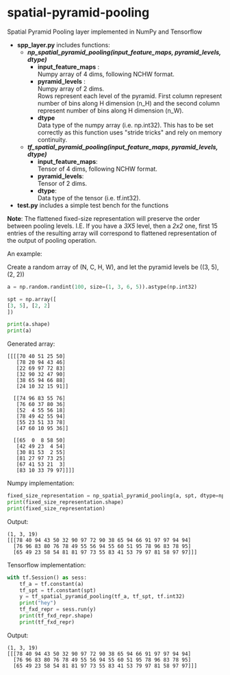 # spatial-pyramid-pooling
Spatial Pyramid Pooling layer implemented in NumPy and Tensorflow

* **spp_layer.py** includes functions:
  * ***np_spatial_pyramid_pooling(input_feature_maps, pyramid_levels, dtype)***
    * **input_feature_maps** : <br /> Numpy array of 4 dims, following NCHW format.
    * **pyramid_levels** : <br /> Numpy array of 2 dims. <br /> Rows represent each level of the pyramid. First column represent number of bins along H dimension (n_H) and the second column represent number of bins along H dimension (n_W).
    * **dtype** <br/> Data type of the numpy array (i.e. np.int32). This has to be set correctly as this function uses "stride tricks" and rely on memory continuity.
  * ***tf_spatial_pyramid_pooling(input_feature_maps, pyramid_levels, dtype)***
    * **input_feature_maps**: <br/> Tensor of 4 dims, following NCHW format.
    * **pyramid_levels**: <br/> Tensor of 2 dims.
    * **dtype**: <br/> Data type of the tensor (i.e. tf.int32).
* **test.py** includes a simple test bench for the functions

**Note**: The flattened fixed-size representation will preserve the order between pooling levels. I.E. If you have a *3X5* level, then a *2x2* one, first 15 entries of the resulting array will correspond to flattened representation of the output of pooling operation.

An example:

Create a random array of (N, C, H, W), and let the pyramid levels be ((3, 5), (2, 2))
```python
a = np.random.randint(100, size=(1, 3, 6, 5)).astype(np.int32)

spt = np.array([
[3, 5], [2, 2]
])

print(a.shape)
print(a)
```

Generated array:
```
[[[[70 40 51 25 50]
   [78 20 94 43 46]
   [22 69 97 72 83]
   [32 90 32 47 90]
   [38 65 94 66 88]
   [24 10 32 15 91]]

  [[74 96 83 55 76]
   [76 60 37 80 36]
   [52  4 55 56 18]
   [78 49 42 55 94]
   [55 23 51 33 78]
   [47 60 10 95 36]]

  [[65  0  8 58 50]
   [42 49 23  4 54]
   [30 81 53  2 55]
   [81 27 97 73 25]
   [67 41 53 21  3]
   [83 10 33 79 97]]]]
```

Numpy implementation:
```python
fixed_size_representation = np_spatial_pyramid_pooling(a, spt, dtype=np.int32)
print(fixed_size_representation.shape)
print(fixed_size_representation)
```

Output:
```
(1, 3, 19)
[[[78 40 94 43 50 32 90 97 72 90 38 65 94 66 91 97 97 94 94]
  [76 96 83 80 76 78 49 55 56 94 55 60 51 95 78 96 83 78 95]
  [65 49 23 58 54 81 81 97 73 55 83 41 53 79 97 81 58 97 97]]]
```

Tensorflow implementation:
```python
with tf.Session() as sess:
	tf_a = tf.constant(a)
	tf_spt = tf.constant(spt)
	y = tf_spatial_pyramid_pooling(tf_a, tf_spt, tf.int32)
	print("hey")
	tf_fxd_repr = sess.run(y)
	print(tf_fxd_repr.shape)
	print(tf_fxd_repr)
```

Output:
```
(1, 3, 19)
[[[78 40 94 43 50 32 90 97 72 90 38 65 94 66 91 97 97 94 94]
  [76 96 83 80 76 78 49 55 56 94 55 60 51 95 78 96 83 78 95]
  [65 49 23 58 54 81 81 97 73 55 83 41 53 79 97 81 58 97 97]]]
```
